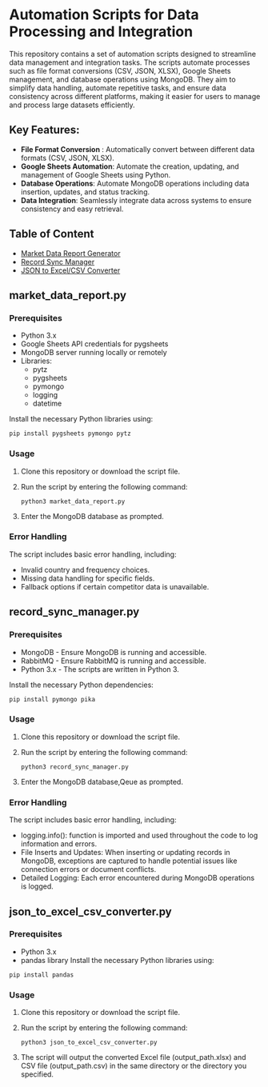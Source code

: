 
# Automation Scripts for Data Processing and Integration

This repository contains a set of automation scripts designed to streamline data management and integration tasks. The scripts automate processes such as file format conversions (CSV, JSON, XLSX), Google Sheets management, and database operations using MongoDB. They aim to simplify data handling, automate repetitive tasks, and ensure data consistency across different platforms, making it easier for users to manage and process large datasets efficiently.

## Key Features:
* **File Format Conversion** : Automatically convert between different data formats (CSV, JSON, XLSX).
* **Google Sheets Automation**: Automate the creation, updating, and management of Google Sheets using Python.
* **Database Operations**: Automate MongoDB operations including data insertion, updates, and status tracking.
* **Data Integration**: Seamlessly integrate data across systems to ensure consistency and easy retrieval.

## Table of Content
* [Market Data Report Generator](#market_data_reportpy)
* [Record Sync Manager](#record_sync_managerpy)
* [JSON to Excel/CSV Converter](#json_to_excel_csv_converterpy)

## market_data_report.py

### Prerequisites
* Python 3.x
* Google Sheets API credentials for pygsheets
* MongoDB server running locally or remotely
* Libraries:
   * pytz
   * pygsheets
   * pymongo
   * logging
   * datetime

Install the necessary Python libraries using:

~~~ 
pip install pygsheets pymongo pytz 
~~~

### Usage

1. Clone this repository or download the script file.
2. Run the script by entering the following command:

    ~~~
    python3 market_data_report.py
    ~~~
3. Enter the MongoDB database as prompted.

### Error Handling
The script includes basic error handling, including:
* Invalid country and frequency choices.
* Missing data handling for specific fields.
* Fallback options if certain competitor data is unavailable.

## record_sync_manager.py
### Prerequisites
* MongoDB - Ensure MongoDB is running and accessible.
* RabbitMQ - Ensure RabbitMQ is running and accessible.
* Python 3.x - The scripts are written in Python 3.

Install the necessary Python dependencies:
```
pip install pymongo pika
```
### Usage

1. Clone this repository or download the script file.
2. Run the script by entering the following command:

    ~~~
    python3 record_sync_manager.py
    ~~~
3. Enter the MongoDB database,Qeue as prompted.

### Error Handling
The script includes basic error handling, including:
* logging.info(): function is imported and used throughout the code to log information and errors.
* File Inserts and Updates: When inserting or updating records in MongoDB, exceptions are captured to handle potential issues like connection errors or document conflicts.
* Detailed Logging: Each error encountered during MongoDB operations is logged.

## json_to_excel_csv_converter.py
### Prerequisites
* Python 3.x
* pandas library
Install the necessary Python libraries using:

~~~ 
pip install pandas
~~~

### Usage

1. Clone this repository or download the script file.
2. Run the script by entering the following command:

    ~~~
    python3 json_to_excel_csv_converter.py
    ~~~
3. The script will output the converted Excel file (output_path.xlsx) and CSV file (output_path.csv) in the same directory or the directory you specified.
